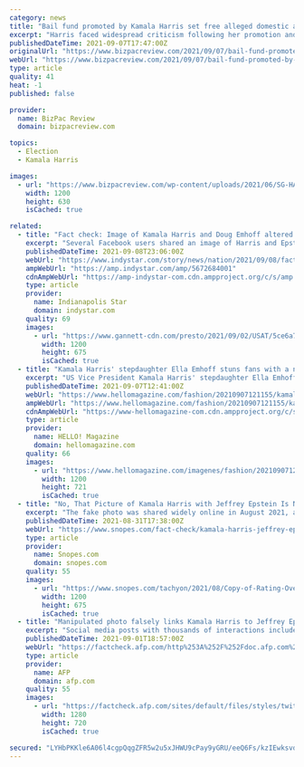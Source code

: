 ```yaml
---
category: news
title: "Bail fund promoted by Kamala Harris set free alleged domestic abuser who’s now charged with murder"
excerpt: "Harris faced widespread criticism following her promotion and endorsement of the organization shortly after the Floyd incident."
publishedDateTime: 2021-09-07T17:47:00Z
originalUrl: "https://www.bizpacreview.com/2021/09/07/bail-fund-promoted-by-kamala-harris-set-free-alleged-domestic-abuser-whos-now-charged-with-murder-1130982/"
webUrl: "https://www.bizpacreview.com/2021/09/07/bail-fund-promoted-by-kamala-harris-set-free-alleged-domestic-abuser-whos-now-charged-with-murder-1130982/"
type: article
quality: 41
heat: -1
published: false

provider:
  name: BizPac Review
  domain: bizpacreview.com

topics:
  - Election
  - Kamala Harris

images:
  - url: "https://www.bizpacreview.com/wp-content/uploads/2021/06/SG-HARRIS-1200x630.png"
    width: 1200
    height: 630
    isCached: true

related:
  - title: "Fact check: Image of Kamala Harris and Doug Emhoff altered to show Jeffrey Epstein"
    excerpt: "Several Facebook users shared an image of Harris and Epstein with the words \"Make this photo famous.\" But the image has been altered to add Epstein."
    publishedDateTime: 2021-09-08T23:06:00Z
    webUrl: "https://www.indystar.com/story/news/nation/2021/09/08/fact-check-altered-image-shows-jeffrey-epstein-next-kamala-harris/5672684001/"
    ampWebUrl: "https://amp.indystar.com/amp/5672684001"
    cdnAmpWebUrl: "https://amp-indystar-com.cdn.ampproject.org/c/s/amp.indystar.com/amp/5672684001"
    type: article
    provider:
      name: Indianapolis Star
      domain: indystar.com
    quality: 69
    images:
      - url: "https://www.gannett-cdn.com/presto/2021/09/02/USAT/5ce6a7bf-c678-4617-a1fc-5ce8b94ee4fb-AFP_AFP_8RN328.jpg?auto=webp&crop=3999,2250,x0,y200&format=pjpg&width=1200"
        width: 1200
        height: 675
        isCached: true
  - title: "Kamala Harris' stepdaughter Ella Emhoff stuns fans with a new look they didn't see coming"
    excerpt: "US Vice President Kamala Harris' stepdaughter Ella Emhoff surprised fans with a brand new look they didn't see coming"
    publishedDateTime: 2021-09-07T12:41:00Z
    webUrl: "https://www.hellomagazine.com/fashion/20210907121155/kamala-harris-vice-president-ella-emhoff-stepdaughter-surprising-makeover/"
    ampWebUrl: "https://www.hellomagazine.com/fashion/20210907121155/kamala-harris-vice-president-ella-emhoff-stepdaughter-surprising-makeover/?viewas=amp"
    cdnAmpWebUrl: "https://www-hellomagazine-com.cdn.ampproject.org/c/s/www.hellomagazine.com/fashion/20210907121155/kamala-harris-vice-president-ella-emhoff-stepdaughter-surprising-makeover/?viewas=amp"
    type: article
    provider:
      name: HELLO! Magazine
      domain: hellomagazine.com
    quality: 66
    images:
      - url: "https://www.hellomagazine.com/imagenes/fashion/20210907121155/kamala-harris-vice-president-ella-emhoff-stepdaughter-surprising-makeover/0-585-299/elle-emhoff-bonnet-t.jpg"
        width: 1200
        height: 721
        isCached: true
  - title: "No, That Picture of Kamala Harris with Jeffrey Epstein Is Not Real"
    excerpt: "The fake photo was shared widely online in August 2021, and was even posted by a Republican congressional candidate in Texas."
    publishedDateTime: 2021-08-31T17:38:00Z
    webUrl: "https://www.snopes.com/fact-check/kamala-harris-jeffrey-epstein-pic/"
    type: article
    provider:
      name: Snopes.com
      domain: snopes.com
    quality: 55
    images:
      - url: "https://www.snopes.com/tachyon/2021/08/Copy-of-Rating-Overlay-FEATURED-IMG-37.png"
        width: 1200
        height: 675
        isCached: true
  - title: "Manipulated photo falsely links Kamala Harris to Jeffrey Epstein"
    excerpt: "Social media posts with thousands of interactions include a photo tying US Vice President Kamala Harris to disgraced financier and convicted sex offender Jeffrey Epstein. But a reverse image search found that the photograph has been digitally manipulated to include Epstein instead of Harris' husband Douglas Emhoff."
    publishedDateTime: 2021-09-01T18:57:00Z
    webUrl: "https://factcheck.afp.com/http%253A%252F%252Fdoc.afp.com%252F9LY982-1"
    type: article
    provider:
      name: AFP
      domain: afp.com
    quality: 55
    images:
      - url: "https://factcheck.afp.com/sites/default/files/styles/twitter_card/public/medias/factchecking/g2/2021-09/f49a2ff553f4286c5cf363ff23cce0d8.jpeg?itok=OnCdKm9J"
        width: 1280
        height: 720
        isCached: true

secured: "LYHbPKKle6A06l4cgpQqgZFR5w2u5xJHWU9cPay9yGRU/eeQ6Fs/kzIEwksvdy2fYGwMM+os3NonqwvepujOBI6afb9GJRGcmqqLai9eJDLex0gg39CG6L/uNpXpHugXXZejnmCAR+qNaSpyjdNqLMr9/L32C4Rwzebg+F0phBsuoTYLMKebBn4x88tR6H5+VWbBm9c1XbbLi55iJlyyyM7oc5KfNnGnIiq9Z685Bxpncb8AwRFVPQ7pc3s2PnKKxZS/UgugqrI9366inlNc2jcUXw8PEPk3pSwH8zHpF9kPt3sE6v8KTowvXkYhMZwUVlmvcygAhzjPO4nOiNAjZoAMTK5yCAb8faM5SVRXjR8=;OM3Z/y862KE2ChJy8TrLAA=="
---
```


